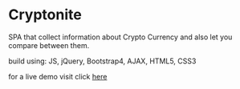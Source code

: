 # Cryptonite
SPA that collect information about Crypto Currency and also let you compare between them.

build using: JS, jQuery, Bootstrap4, AJAX, HTML5, CSS3

for a live demo visit click [here](https://shaked-aharon.github.io/Cryptonite/)
